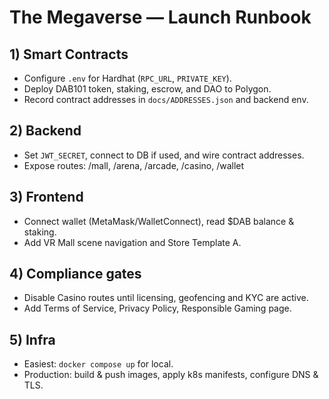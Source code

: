 # The Megaverse — Launch Runbook

## 1) Smart Contracts
- Configure `.env` for Hardhat (`RPC_URL`, `PRIVATE_KEY`).
- Deploy DAB101 token, staking, escrow, and DAO to Polygon.
- Record contract addresses in `docs/ADDRESSES.json` and backend env.

## 2) Backend
- Set `JWT_SECRET`, connect to DB if used, and wire contract addresses.
- Expose routes: /mall, /arena, /arcade, /casino, /wallet

## 3) Frontend
- Connect wallet (MetaMask/WalletConnect), read $DAB balance & staking.
- Add VR Mall scene navigation and Store Template A.

## 4) Compliance gates
- Disable Casino routes until licensing, geofencing and KYC are active.
- Add Terms of Service, Privacy Policy, Responsible Gaming page.

## 5) Infra
- Easiest: `docker compose up` for local.
- Production: build & push images, apply k8s manifests, configure DNS & TLS.
